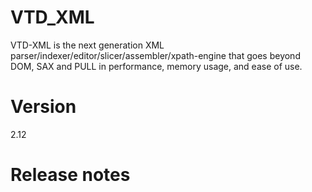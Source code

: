 # VTD_XML
VTD-XML is the next generation XML parser/indexer/editor/slicer/assembler/xpath-engine that goes beyond DOM, SAX and PULL in performance, memory usage, and ease of use.

# Version 
2.12

# Release notes



